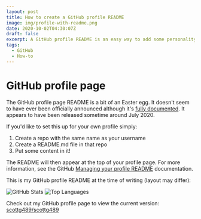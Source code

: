 ```yaml
---
layout: post
title: How to create a GitHub profile README
image: img/profile-with-readme.png
date: 2020-10-02T04:30:07Z
draft: false
excerpt: A GitHub profile README is an easy way to add some personality to your GitHub profile overview page. Here's how to create one.
tags:
  - GitHub
  - How-to
---
```


# GitHub profile page

The GitHub profile page README is a bit of an Easter egg. It doesn't seem to have ever been officially announced
although it's [fully documented](https://docs.github.com/en/free-pro-team@latest/github/setting-up-and-managing-your-github-profile/managing-your-profile-readme).
It appears to have been released sometime around July 2020.

If you'd like to set this up for your own profile simply:
1. Create a repo with the same name as your username
2. Create a README.md file in that repo
3. Put some content in it!

The README will then appear at the top of your profile page. For more information, see the GitHub [Managing your profile README](https://docs.github.com/en/free-pro-team@latest/github/setting-up-and-managing-your-github-profile/managing-your-profile-readme) documentation.

This is my GitHub profile README at the time of writing (layout may differ):

![GitHub Stats](https://github-readme-stats.vercel.app/api?username=scottg489&show_icons=true&count_private=true&line_height=34)
![Top Languages](https://github-readme-stats.vercel.app/api/top-langs/?username=scottg489&cache_seconds=1800&hide=python)

 Check out my GitHub profile page to view the current version: [scottg489/scottg489](https://github.com/ScottG489)
